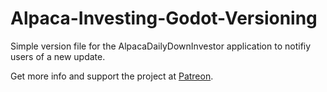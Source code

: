 # Alpaca-Investing-Godot-Versioning
Simple version file for the AlpacaDailyDownInvestor application to notifiy users of a new update.

Get more info and support the project at [Patreon](https://patreon.com/Archimedez).
